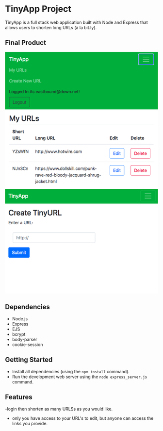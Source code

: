 # TinyApp Project

TinyApp is a full stack web application built with Node and Express that allows users to shorten long URLs (à la bit.ly).

## Final Product

!["URLs list with logged-in user"](https://github.com/DyerMaker42/Tiny_App/blob/master/docs/logged%20in.png?raw=true)
!["New URL page"](https://github.com/DyerMaker42/Tiny_App/blob/master/docs/new-url-page.png?raw=true)

## Dependencies

- Node.js
- Express
- EJS
- bcrypt
- body-parser
- cookie-session

## Getting Started

- Install all dependencies (using the `npm install` command).
- Run the development web server using the `node express_server.js` command.

## Features
-login then shorten as many URLSs as you would like.

- only you have access to your URL's to edit, but anyone can access the links you provide.

